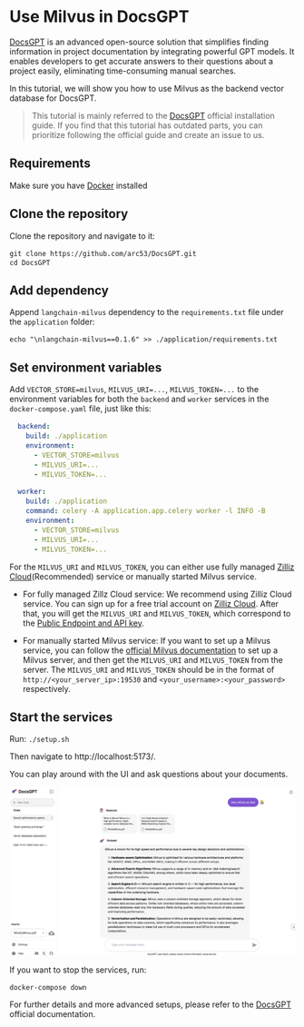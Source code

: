 # Use Milvus in DocsGPT
[DocsGPT](https://github.com/arc53/DocsGPT) is an advanced open-source solution that simplifies finding information in project documentation by integrating powerful GPT models. It enables developers to get accurate answers to their questions about a project easily, eliminating time-consuming manual searches. 


In this tutorial, we will show you how to use Milvus as the backend vector database for DocsGPT.

> This tutorial is mainly referred to the [DocsGPT](https://github.com/arc53/DocsGPT?tab=readme-ov-file#quickstart) official installation guide. If you find that this tutorial has outdated parts, you can prioritize following the official guide and create an issue to us.


## Requirements

Make sure you have [Docker](https://docs.docker.com/engine/install/) installed

## Clone the repository
Clone the repository and navigate to it:

```shell
git clone https://github.com/arc53/DocsGPT.git
cd DocsGPT
```

## Add dependency
Append `langchain-milvus` dependency to the `requirements.txt` file under the `application` folder:
```shell
echo "\nlangchain-milvus==0.1.6" >> ./application/requirements.txt
```

## Set environment variables
Add `VECTOR_STORE=milvus`, `MILVUS_URI=...`, `MILVUS_TOKEN=...` to the environment variables for both the `backend` and `worker` services in the `docker-compose.yaml` file, just like this:

```yaml
  backend:
    build: ./application
    environment:
      - VECTOR_STORE=milvus
      - MILVUS_URI=...
      - MILVUS_TOKEN=...
```
```yaml
  worker:
    build: ./application
    command: celery -A application.app.celery worker -l INFO -B
    environment:
      - VECTOR_STORE=milvus
      - MILVUS_URI=...
      - MILVUS_TOKEN=...
```

For the `MILVUS_URI` and `MILVUS_TOKEN`, you can either use fully managed [Zilliz Cloud](https://zilliz.com/cloud)(Recommended) service or manually started Milvus service. 

- For fully managed Zillz Cloud service: We recommend using Zilliz Cloud service. You can sign up for a free trial account on [Zilliz Cloud](https://zilliz.com/cloud). After that, you will get the `MILVUS_URI` and `MILVUS_TOKEN`, which correspond to the [Public Endpoint and API key](https://docs.zilliz.com/docs/on-zilliz-cloud-console#cluster-details).

- For manually started Milvus service: If you want to set up a Milvus service, you can follow the [official Milvus documentation](https://milvus.io/docs/install_standalone-docker-compose.md) to set up a Milvus server, and then get the `MILVUS_URI` and `MILVUS_TOKEN` from the server. The `MILVUS_URI` and `MILVUS_TOKEN` should be in the format of `http://<your_server_ip>:19530` and `<your_username>:<your_password>` respectively.

## Start the services
Run: `./setup.sh`


Then navigate to http://localhost:5173/.

You can play around with the UI and ask questions about your documents.

![alt text](../pics/doscgpt_ui.png)

If you want to stop the services, run:
```shell
docker-compose down
```
For further details and more advanced setups, please refer to the [DocsGPT](https://github.com/arc53/DocsGPT) official documentation.